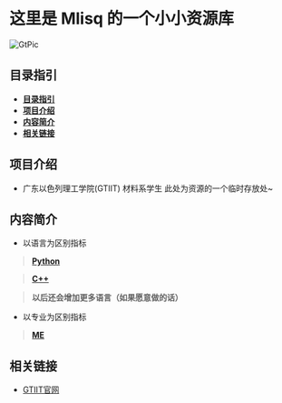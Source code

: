 # **这里是 Mlisq 的一个小小资源库**
![GtPic](https://www.gtiit.edu.cn/images/logo.png)

## **目录指引**
  - [**目录指引**](#目录指引)
  - [**项目介绍**](#项目介绍)
  - [**内容简介**](#内容简介)
  - [**相关链接**](#相关链接)

## **项目介绍**
- 广东以色列理工学院(GTIIT) 材料系学生 此处为资源的一个临时存放处~

## **内容简介**
- 以语言为区别指标
> **[Python](/Python)**
  
> **[C++](/C++)**

> **以后还会增加更多语言（如果愿意做的话）** 

 - 以专业为区别指标
> **[ME](/ME)**
   
 ## **相关链接**

- [GTIIT官网](https://www.gtiit.edu.cn/)